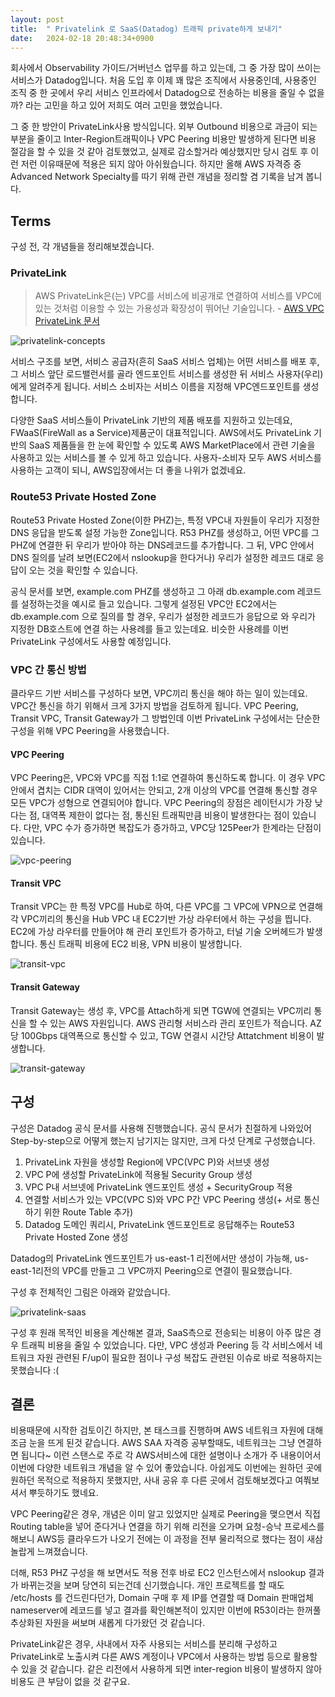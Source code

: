 ```yaml
---
layout: post
title:  " Privatelink 로 SaaS(Datadog) 트래픽 private하게 보내기"
date:   2024-02-18 20:48:34+0900
---
```

회사에서 Observability 가이드/거버넌스 업무를 하고 있는데, 그 중 가장 많이 쓰이는 서비스가 Datadog입니다. 처음 도입 후 이제 꽤 많은 조직에서 사용중인데, 사용중인 조직 중 한 곳에서 우리 서비스 인프라에서 Datadog으로 전송하는 비용을 줄일 수 없을까? 라는 고민을 하고 있어 저희도 여러 고민을 했었습니다. 

그 중 한 방안이 PrivateLink사용 방식입니다. 외부 Outbound 비용으로 과금이 되는 부분을 줄이고 Inter-Region트래픽이나 VPC Peering 비용만 발생하게 된다면 비용 절감을 할 수 있을 것 같아 검토했었고, 실제로 감소할거라 예상했지만 당시 검토 후 이런 저런 이유때문에 적용은 되지 않아 아쉬웠습니다. 하지만 올해 AWS 자격증 중 Advanced Network Specialty를 따기 위해 관련 개념을 정리할 겸 기록을 남겨 봅니다.

## Terms

구성 전, 각 개념들을 정리해보겠습니다.

### PrivateLink

> AWS PrivateLink은(는) VPC를 서비스에 비공개로 연결하여 서비스를 VPC에 있는 것처럼 이용할 수 있는 가용성과 확장성이 뛰어난 기술입니다. - [AWS VPC PrivateLink 문서](https://docs.aws.amazon.com/ko_kr/vpc/latest/privatelink/what-is-privatelink.html)

![privatelink-concepts](/assets/img/A6A1722A-2979-43CA-8C5F-AF83F1093E31.png)

서비스 구조를 보면, 서비스 공급자(흔히 SaaS 서비스 업체)는 어떤 서비스를 배포 후, 그 서비스 앞단 로드밸런서를 골라 엔드포인트 서비스를 생성한 뒤 서비스 사용자(우리)에게 알려주게 됩니다. 서비스 소비자는 서비스 이름을 지정해 VPC엔드포인트를 생성합니다.

다양한 SaaS 서비스들이 PrivateLink 기반의 제품 배포를 지원하고 있는데요, FWaaS(FireWall as a Service)제품군이 대표적입니다. AWS에서도 PrivateLink 기반의 SaaS 제품들을 한 눈에 확인할 수 있도록 AWS MarketPlace에서 관련 기술을 사용하고 있는 서비스를 볼 수 있게 하고 있습니다. 사용자-소비자 모두 AWS 서비스를 사용하는 고객이 되니, AWS입장에서는 더 좋을 나위가 없겠네요.

### Route53 Private Hosted Zone

Route53 Private Hosted Zone(이한 PHZ)는, 특정 VPC내 자원들이 우리가 지정한 DNS 응답을 받도록 설정 가능한 Zone입니다. R53 PHZ를 생성하고, 어떤 VPC를 그 PHZ에 연결한 뒤 우리가 받아야 하는 DNS레코드를 추가합니다. 그 뒤, VPC 안에서 DNS 질의를 날려 보면(EC2에서 nslookup을 한다거나) 우리가 설정한 레코드 대로 응답이 오는 것을 확인할 수 있습니다.

공식 문서를 보면, example.com PHZ를 생성하고 그 아래 db.example.com 레코드를 설정하는것을 예시로 들고 있습니다. 그렇게 설정된 VPC안 EC2에서는 db.example.com 으로 질의를 할 경우, 우리가 설정한 레코드가 응답으로 와 우리가 지정한 DB호스트에 연결 하는 사용례를 들고 있는데요. 비슷한 사용례를 이번 PrivateLink 구성에서도 사용할 예정입니다.

### VPC 간 통신 방법

클라우드 기반 서비스를 구성하다 보면, VPC끼리 통신을 해야 하는 일이 있는데요. VPC간 통신을 하기 위해서 크게 3가지 방법을 검토하게 됩니다. VPC Peering, Transit VPC, Transit Gateway가 그 방법인데 이번 PrivateLink 구성에서는 단순한 구성을 위해 VPC Peering을 사용했습니다.

#### VPC Peering

VPC Peering은, VPC와 VPC를 직접 1:1로 연결하여 통신하도록 합니다. 이 경우 VPC안에서 겹치는 CIDR 대역이 있어서는 안되고, 2개 이상의 VPC를 연결해 통신할 경우 모든 VPC가 성형으로 연결되어야 합니다. VPC Peering의 장점은 레이턴시가 가장 낮다는 점, 대역폭 제한이 없다는 점, 통신된 트래픽만큼 비용이 발생한다는 점이 있습니다. 다만, VPC 수가 증가하면 복잡도가 증가하고, VPC당 125Peer가 한계라는 단점이 있습니다.

![vpc-peering](/assets/img/46BD9F03-83D4-486C-9AE5-9170EC05092B.png)

#### Transit VPC

Transit VPC는 한 특정 VPC를 Hub로 하여, 다른 VPC를 그 VPC에 VPN으로 연결해 각 VPC끼리의 통신을 Hub VPC 내 EC2기반 가상 라우터에서 하는 구성을 띕니다. EC2에 가상 라우터를 만들어야 해 관리 포인트가 증가하고, 터널 기술 오버헤드가 발생합니다. 통신 트래픽 비용에 EC2 비용, VPN 비용이 발생합니다.

![transit-vpc](/assets/img/130392F0-10F4-4594-A61F-CBA548EF703D.png)

#### Transit Gateway

Transit Gateway는 생성 후, VPC를 Attach하게 되면 TGW에 연결되는 VPC끼리 통신을 할 수 있는 AWS 자원입니다. AWS 관리형 서비스라 관리 포인트가 적습니다. AZ당 100Gbps 대역폭으로 통신할 수 있고, TGW 연결시 시간당 Attatchment 비용이 발생합니다.

![transit-gateway](/assets/img/334F3ED5-8CB3-4738-AFA6-57E572801F1A.png)

## 구성

구성은 Datadog 공식 문서를 사용해 진행했습니다. 공식 문서가 친절하게 나와있어 Step-by-step으로 어떻게 했는지 남기지는 않지만, 크게 다섯 단계로 구성했습니다.

1. PrivateLink 자원을 생성할 Region에 VPC(VPC P)와 서브넷 생성
2. VPC P에 생성할 PrivateLink에 적용될 Security Group 생성
3. VPC P내 서브넷에 PrivateLink 엔드포인트 생성 + SecurityGroup 적용
4. 연결할 서비스가 있는 VPC(VPC S)와 VPC P간 VPC Peering 생성(+ 서로 통신하기 위한 Route Table 추가)
5. Datadog 도메인 쿼리시, PrivateLink 엔드포인트로 응답해주는 Route53 Private Hosted Zone 생성

Datadog의 PrivateLink 엔드포인트가 us-east-1 리전에서만 생성이 가능해, us-east-1리전의 VPC를 만들고 그 VPC까지 Peering으로 연결이 필요했습니다.

구성 후 전체적인 그림은 아래와 같았습니다. 

![privatelink-saas](/assets/img/98CD1220-A3A5-4FFD-8FDA-5DDA3B2CFD93.png)

구성 후 원래 목적인 비용을 계산해본 결과, SaaS측으로 전송되는 비용이 아주 많은 경우 트래픽 비용을 줄일 수 있었습니다. 다만, VPC 생성과 Peering 등 각 서비스에서 네트워크 자원 관련된 F/up이 필요한 점이나 구성 복잡도 관련된 이슈로 바로 적용하지는 못했습니다 :(

## 결론

비용때문에 시작한 검토이긴 하지만, 본 태스크를 진행하며 AWS 네트워크 자원에 대해 조금 눈을 뜨게 된것 같습니다. AWS SAA 자격증 공부할때도, 네트워크는 그냥 연결하면 됩니다~ 이런 스탠스로 주로 각 AWS서비스에 대한 설명이나 소개가 주 내용이어서 이번에 다양한 네트워크 개념을 알 수 있어 좋았습니다. 아쉽게도 이번에는 원하던 곳에 원하던 목적으로 적용하지 못했지만, 사내 공유 후 다른 곳에서 검토해보겠다고 여쭤보셔서 뿌듯하기도 했네요.

VPC Peering같은 경우, 개념은 이미 알고 있었지만 실제로 Peering을 맺으면서 직접 Routing table을 넣어 준다거나 연결을 하기 위해 리전을 오가며 요청-승낙 프로세스를 해보니 AWS등 클라우드가 나오기 전에는 이 과정을 전부 물리적으로 했다는 점이 새삼 놀랍게 느껴졌습니다.

더해, R53 PHZ 구성을 해 보면서도 적용 전후 바로 EC2 인스턴스에서 nslookup 결과가 바뀌는것을 보며 당연히 되는건데 신기했습니다. 개인 프로젝트를 할 때도 /etc/hosts 를 건드린다던가, Domain 구매 후 제 IP를 연결할 때 Domain 판매업체 nameserver에 레코드를 넣고 결과를 확인해본적이 있지만 이번에 R53이라는 한꺼풀 추상화된 자원을 써보며 새롭게 다가왔던 것 같습니다.

PrivateLink같은 경우, 사내에서 자주 사용되는 서비스를 분리해 구성하고 PrivateLink로 노출시켜 다른 AWS 계정이나 VPC에서 사용하는 방법 등으로 활용할 수 있을 것 같습니다. 같은 리전에서 사용하게 되면 inter-region 비용이 발생하지 않아 비용도 큰 부담이 없을 것 같구요. 